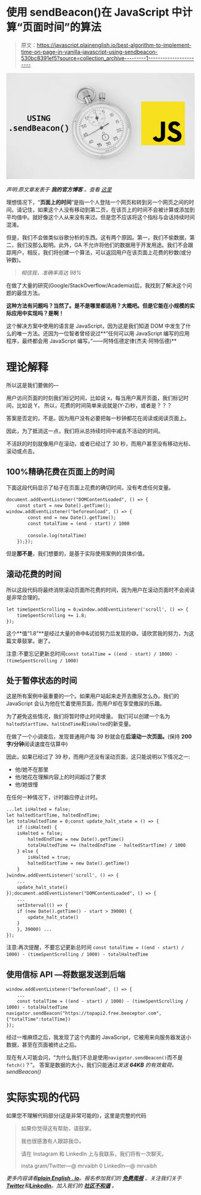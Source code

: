 # 使用 sendBeacon()在 JavaScript 中计算“页面时间”的算法

> 原文：<https://javascript.plainenglish.io/best-algorithm-to-implement-time-on-page-in-vanilla-javascript-using-sendbeacon-530bc8391ef5?source=collection_archive---------1----------------------->

![](img/a847405b10817582caf24ce096a73681.png)

*声明:原文章发表于* ***我的官方博客*** *。查看* [*这里*](https://nerdsway.herokuapp.com/blog/best-way-to-implement-time-on-page-in-vanilla-javascript-using-sendbeacon-vvwptpu/)

理想情况下，“**页面上的时间**”是指一个人登陆一个网页和转到另一个网页之间的时间。请记住，如果这个人没有移动到第二页，在该页上的时间不会被计算或添加到平均值中。就好像这个人从来没有来过。但是您不应该将这个指标与会话持续时间混淆。

但是，我们不会做类似谷歌分析的东西。这有两个原因。第一，我们不偷数据，第二，我们没那么聪明。此外，GA 不允许将他们的数据用于开发用途。我们不会跟踪用户，相反，我们将创建一个算法，可以返回用户在该页面上花费的秒数(或分钟数)。

> *相信我，准确率高达 98%*

在做了大量的研究(Google/StackOverflow/Academia)后，我找到了解决这个问题的最佳方法。

**这种方法有问题吗？当然了。是不是哪里都适用？大概吧。但是它能在小规模的实际应用中实现吗？是啊！**

这个解决方案中使用的语言是 JavaScript，因为这是我们知道 DOM 中发生了什么的唯一方法。还因为一位智者曾经说过**“任何可以用 JavaScript 编写的应用程序，最终都会用 JavaScript 编写。”——阿特伍德定律(杰夫·阿特伍德)**

# 理论解释

所以这是我们要做的—

用户访问页面的时刻我们标记时间，比如说 x，每当用户离开页面，我们标记时间，比如说 Y，
所以，花费的时间简单来说就是(Y-Z)秒，或者是？？？

答案是否定的，不是。因为用户没有必要把每一秒钟都花在阅读或阅读页面上。

因此，为了抵消这一点，我们将从总持续时间中减去不活动的时间。

不活跃的时刻就像用户在滚动，或者已经过了 30 秒，而用户甚至没有移动光标、滚动或点击。

## 100%精确花费在页面上的时间

下面这段代码显示了帖子在页面上花费的确切时间，没有考虑任何变量。

```
document.addEventListener("DOMContentLoaded", () => {
    const start = new Date().getTime(); window.addEventListener("beforeunload", () => {
        const end = new Date().getTime();
        const totalTime = (end - start) / 1000

        console.log(totalTime)
    });});
```

但是**那不是**，我们想要的，是基于实际使用案例的具体价值。

## 滚动花费的时间

所以这段代码将最终消除滚动页面所花费的时间，因为用户在滚动页面时不会阅读是非常合理的。

```
let timeSpentScrolling = 0;window.addEventListener('scroll', () => {
    timeSpentScrolling += 1.8;
});
```

这个**值“1.8”**是经过大量的命中&试验努力后发现的😅。请欣赏我的努力，为这篇文章鼓掌。谢了。

注意:不要忘记更新总时间`const totalTime = ((end - start) / 1000) - (timeSpentScrolling / 1000)`

## 处于暂停状态的时间

这是所有案例中最重要的一个。如果用户站起来走开去撒尿怎么办。我们的 JavaScript 会认为他在忙着使用页面，而用户却在享受撒尿的乐趣。

为了避免这些情况，我们将暂时停止时间增量。
我们可以创建一个名为`haltedStartTime`、`haltEndTime`和`isHalted`的新变量。

在做了一个小调查后，发现普通用户每 39 秒就会在**后滚动一次页面。**(保持 **200 字/分钟**阅读速度在估算中)

因此，如果已经过了 39 秒，而用户还没有滚动页面，这只能说明以下情况之一:

*   他/她不在那里
*   他/她花在理解内容上的时间超过了要求
*   他/她很慢

在任何一种情况下，计时器应停止计时。

```
...let isHalted = false;
let haltedStartTime, haltedEndTime;
let totalHaltedTime = 0;const update_halt_state = () => {
    if (isHalted) {
	isHalted = false;
        haltedEndTime = new Date().getTime()
        totalHaltedTime += (haltedEndTime - haltedStartTime) / 1000
    } else {
        isHalted = true;
        haltedStartTime = new Date().getTime()
    }
}window.addEventListener('scroll', () => {
    ...
    update_halt_state()
});document.addEventListener("DOMContentLoaded", () => {
    ...
    setInterval(() => {
	if (new Date().getTime() - start > 39000) {
	    update_halt_state()
	}
    }, 39000) ...
});
```

注意:再次提醒，不要忘记更新总时间
`const totalTime = ((end - start) / 1000) - (timeSpentScrolling / 1000) - totalHaltedTime`

## 使用信标 API —将数据发送到后端

```
window.addEventListener("beforeunload", () => {
    ...
    const totalTime = ((end - start) / 1000) - (timeSpentScrolling / 1000) - totalHaltedTime navigator.sendBeacon("https://topapi2.free.beeceptor.com", {"totalTime":totalTime})
});
```

经过一堆麻烦之后，我发现了这个内置的 JavaScript，它被用来向服务器发送小数据，甚至在页面被终止之后。

现在有人可能会问，“为什么我们不总是使用`navigator.sendBeacon()`而不是`fetch()`？”。
答案是数据的大小，我们只能通过*发送 **64KB** 的有效载荷。sendBeacon()*

# 实际实现的代码

如果您不理解代码部分(这是非常可能的)，这里是完整的代码

> 如果你觉得这有帮助，请鼓掌。
> 
> 我也很感激有人跟踪我😊。
> 
> 请在 Instagram 和 LinkedIn 上与我联系，我们将有一次聊天。
> 
> insta gram/Twitter—@ mrvaibh 0
> LinkedIn—@ mrvaibh

*更多内容请看*[***plain English . io***](https://plainenglish.io/)*。报名参加我们的* [***免费周报***](http://newsletter.plainenglish.io/) *。关注我们关于*[***Twitter***](https://twitter.com/inPlainEngHQ)*和*[***LinkedIn***](https://www.linkedin.com/company/inplainenglish/)*。加入我们的* [***社区不和谐***](https://discord.gg/GtDtUAvyhW) *。*